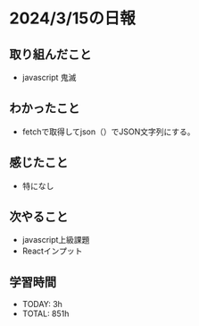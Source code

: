 # 2024/3/15の日報

## 取り組んだこと
- javascript 鬼滅

## わかったこと
- fetchで取得してjson（）でJSON文字列にする。

## 感じたこと
- 特になし

## 次やること
- javascript上級課題
- Reactインプット

## 学習時間
- TODAY: 3h
- TOTAL: 851h
